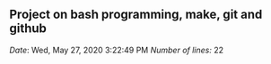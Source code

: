 ## Project on bash programming, make, git and github
*Date*: Wed, May 27, 2020  3:22:49 PM
*Number of lines:* 22
